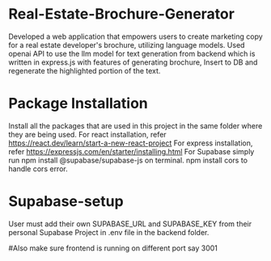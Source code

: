 # Real-Estate-Brochure-Generator
Developed a web application that empowers users to create marketing copy for a real estate developer's brochure, utilizing language models. Used openai API to use the llm model for text generation from backend which is written in express.js with features of generating brochure, Insert to DB and regenerate the highlighted portion of the text. 

# Package Installation
Install all the packages that are used in this project in the same folder where they are being used.
For react installation, refer https://react.dev/learn/start-a-new-react-project
For express installation, refer https://expressjs.com/en/starter/installing.html
For Supabase simply run npm install @supabase/supabase-js on terminal.
npm install cors to handle cors error.

# Supabase-setup
User must add their own SUPABASE_URL and SUPABASE_KEY from their personal Supabase Project in .env file in the backend folder.

#Also make sure frontend is running on different port say 3001
